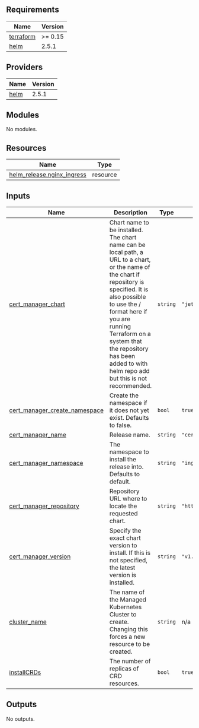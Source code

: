 <!-- BEGIN_TF_DOCS -->
## Requirements

| Name | Version |
|------|---------|
| <a name="requirement_terraform"></a> [terraform](#requirement\_terraform) | >= 0.15 |
| <a name="requirement_helm"></a> [helm](#requirement\_helm) | 2.5.1 |

## Providers

| Name | Version |
|------|---------|
| <a name="provider_helm"></a> [helm](#provider\_helm) | 2.5.1 |

## Modules

No modules.

## Resources

| Name | Type |
|------|------|
| [helm_release.nginx_ingress](https://registry.terraform.io/providers/hashicorp/helm/2.5.1/docs/resources/release) | resource |

## Inputs

| Name | Description | Type | Default | Required |
|------|-------------|------|---------|:--------:|
| <a name="input_cert_manager_chart"></a> [cert\_manager\_chart](#input\_cert\_manager\_chart) | Chart name to be installed. The chart name can be local path, a URL to a chart, or the name of the chart if repository is specified. It is also possible to use the <repository>/<chart> format here if you are running Terraform on a system that the repository has been added to with helm repo add but this is not recommended. | `string` | `"jetstack/cert-manager"` | no |
| <a name="input_cert_manager_create_namespace"></a> [cert\_manager\_create\_namespace](#input\_cert\_manager\_create\_namespace) | Create the namespace if it does not yet exist. Defaults to false. | `bool` | `true` | no |
| <a name="input_cert_manager_name"></a> [cert\_manager\_name](#input\_cert\_manager\_name) | Release name. | `string` | `"certmgr"` | no |
| <a name="input_cert_manager_namespace"></a> [cert\_manager\_namespace](#input\_cert\_manager\_namespace) | The namespace to install the release into. Defaults to default. | `string` | `"ingress-nginx"` | no |
| <a name="input_cert_manager_repository"></a> [cert\_manager\_repository](#input\_cert\_manager\_repository) | Repository URL where to locate the requested chart. | `string` | `"https://charts.jetstack.io"` | no |
| <a name="input_cert_manager_version"></a> [cert\_manager\_version](#input\_cert\_manager\_version) | Specify the exact chart version to install. If this is not specified, the latest version is installed. | `string` | `"v1.8.0"` | no |
| <a name="input_cluster_name"></a> [cluster\_name](#input\_cluster\_name) | The name of the Managed Kubernetes Cluster to create. Changing this forces a new resource to be created. | `string` | n/a | yes |
| <a name="input_installCRDs"></a> [installCRDs](#input\_installCRDs) | The number of replicas of CRD resources. | `bool` | `true` | no |

## Outputs

No outputs.
<!-- END_TF_DOCS -->